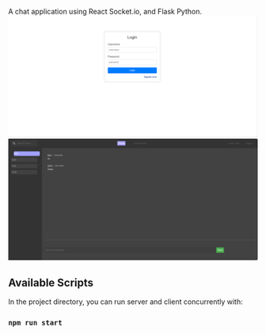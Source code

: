 A chat application using React Socket.io, and Flask Python.<br>
![Sample Image](./picture/login_screen_shot.png)
![Sample Image](./picture/chat_screen_shot.png)

## Available Scripts

In the project directory, you can run server and client concurrently with:

### `npm run start`
